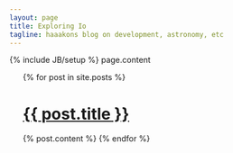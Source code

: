 ```yaml
---
layout: page
title: Exploring Io
tagline: haaakons blog on development, astronomy, etc
---
```


{% include JB/setup %}
page.content
<ul class="posts">
  {% for post in site.posts %}
  <h1><a href="{{ BASE_PATH }}{{ post.url }}">{{ post.title }}</a></h1>
  {% post.content %}
  <!---  <li><span>{{ post.date | date_to_string }}</span> &raquo; </li> -->
  {% endfor %}
</ul>


